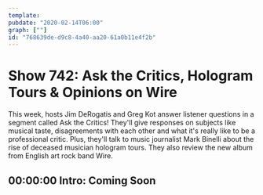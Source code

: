 ```yaml
---
template: 
pubdate: "2020-02-14T06:00"
graph: [""]
id: "768639de-d9c8-4a40-aa20-61a0b11e4f2b"
---
```






# Show 742: Ask the Critics, Hologram Tours & Opinions on Wire

This week, hosts Jim DeRogatis and Greg Kot answer listener questions in a segment called Ask the Critics! They'll give responses on subjects like musical taste, disagreements with each other and what it's really like to be a professional critic. Plus, they'll talk to music journalist Mark Binelli about the rise of deceased musician hologram tours. They also review the new album from English art rock band Wire.



## 00:00:00 Intro: Coming Soon